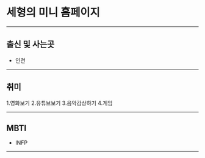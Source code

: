 # 세형의 미니 홈페이지
---
## 출신 및 사는곳
- 인천

---
## 취미
1.영화보기
2.유튜브보기
3.음악감상하기
4.게임

---
## MBTI
- INFP

---
